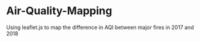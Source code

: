 # Air-Quality-Mapping
Using leaflet.js to map the difference in AQI between major fires in 2017 and 2018
